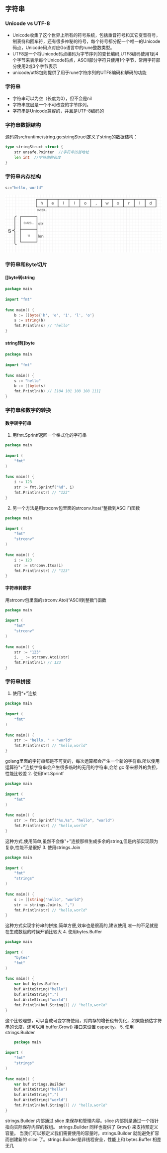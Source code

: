 ## 字符串
### Unicode vs UTF-8
- Unicode收集了这个世界上所有的符号系统，包括重音符号和其它变音符号，制表符和回车符，还有很多神秘的符号，每个符号都分配一个唯一的Unicode码点，Unicode码点对应Go语言中的rune整数类型。
- UTF8是一个将Unicode码点编码为字节序列的变长编码,UTF8编码使用1到4个字节来表示每个Unicode码点，ASCII部分字符只使用1个字节，常用字符部分使用2或3个字节表示
- unicode/utf8包则提供了用于rune字符序列的UTF8编码和解码的功能

### 字符串
- 字符串可以为空（长度为0），但不会是nil
- 字符串底层是一个不可改变的字节序列。
- 字符串是Unicode兼容的，并且是UTF-8编码的
### 字符串数据结构
源码包src/runtime/string.go:stringStruct定义了string的数据结构：
```go
type stringStruct struct {
	str unsafe.Pointer  //字符串的首地址
	len int  //字符串的长度
}
```
### 字符串内存结构
```go
s:="hello, world"
```
![string-01](img/string01.png)

###  字符串和Byte切片

####  []byte转string
```go
package main

import "fmt"

func main() {
	b := []byte{'h', 'e', '1', 'l', 'o'}
	s := string(b)
	fmt.Println(s) // "hello"
}
```

#### string转[]byte
```go
package main

import "fmt"

func main() {
	s := "hello"
	b := []byte(s)
	fmt.Println(b) // [104 101 108 108 111]
}
```

### 字符串和数字的转换
#### 数字转字符串
1. 用fmt.Sprintf返回一个格式化的字符串
```go
package main

import (
	"fmt"
)

func main() {
	i := 123
	str := fmt.Sprintf("%d", i)
	fmt.Println(str) // "123"
}
```
2. 另一个方法是用strconv包里面的strconv.Itoa(“整数到ASCII”)函数
```go
package main

import (
	"fmt"
	"strconv"
)

func main() {
	i := 123
	str := strconv.Itoa(i)
	fmt.Println(str) // "123"
}
```
#### 字符串转数字
用strconv包里面的strconv.Atoi(“ASCII到整数”)函数
```go
package main

import (
	"fmt"
	"strconv"
)

func main() {
	str := "123"
	i, _ := strconv.Atoi(str)
	fmt.Println(i) // 123
}
```

### 字符串拼接
1. 使用“+”连接
```go
package main

import (
	"fmt"
)

func main() {
	str := "hello, " + "world"
	fmt.Println(str) // "hello,world"
}
```
golang里面的字符串都是不可变的，每次运算都会产生一个新的字符串.所以使用运算符"+"连接字符串会产生很多临时的无用的字符串,会给 gc 带来额外的负担，性能比较差
2. 使用fmt.Sprintf
```go
package main

import (
	"fmt"
)

func main() {
	str := fmt.Sprintf("%s,%s", "hello", "world")
	fmt.Println(str) // "hello,world"
}
```
这种方式,使用简单,虽然不会像"+"连接那样生成多余的string,但是内部实现颇为复杂,性能不是很好
3. 使用strings.Join
```go
package main

import (
	"fmt"
	"strings"
)

func main() {
	s := []string{"hello", "world"}
	str := strings.Join(s, ",")
	fmt.Println(str) // "hello,world"
}
```
这种方式实现字符串的拼接,简单方便,效率也是很高的,建议使用,唯一的不足就是在生成数组的时候开销比较大
4. 使用bytes.Buffer
```go
package main

import (
	"bytes"
	"fmt"
)

func main() {
	var buf bytes.Buffer
	buf.WriteString("hello")
	buf.WriteString(",")
	buf.WriteString("world")
	fmt.Println(buf.String()) // "hello,world"
}
```
这个比较理想，可以当成可变字符使用，对内存的增长也有优化，如果能预估字符串的长度，还可以用 buffer.Grow() 接口来设置 capacity。
5. 使用strings.Builder
```go
	package main

import (
	"fmt"
	"strings"
)

func main() {
	var buf strings.Builder
	buf.WriteString("hello")
	buf.WriteString(",")
	buf.WriteString("world")
	fmt.Println(buf.String()) // "hello,world"
}
```
strings.Builder 内部通过 slice 来保存和管理内容。slice 内部则是通过一个指针指向实际保存内容的数组。
strings.Builder 同样也提供了 Grow() 来支持预定义容量。
当我们可以预定义我们需要使用的容量时，strings.Builder 就能避免扩容而创建新的 slice 了。strings.Builder是非线程安全，性能上和 bytes.Buffer 相差无几